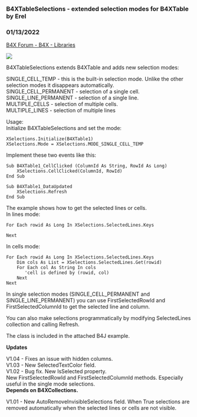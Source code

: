 ###  B4XTableSelections - extended selection modes for B4XTable by Erel
### 01/13/2022
[B4X Forum - B4X - Libraries](https://www.b4x.com/android/forum/threads/114294/)

![](https://www.b4x.com/basic4android/images/java_pBh7rhOHqQ.png)  
  
B4XTableSelections extends B4XTable and adds new selection modes:  
  
SINGLE\_CELL\_TEMP - this is the built-in selection mode. Unlike the other selection modes it disappears automatically.  
SINGLE\_CELL\_PERMANENT - selection of a single cell.  
SINGLE\_LINE\_PERMANENT - selection of a single line.  
MULTIPLE\_CELLS - selection of multiple cells.  
MULTIPLE\_LINES - selection of multiple lines  
  
Usage:  
Initialize B4XTableSelections and set the mode:  

```B4X
XSelections.Initialize(B4XTable1)  
XSelections.Mode = XSelections.MODE_SINGLE_CELL_TEMP
```

  
  
Implement these two events like this:  

```B4X
Sub B4XTable1_CellClicked (ColumnId As String, RowId As Long)  
    XSelections.CellClicked(ColumnId, RowId)  
End Sub  
  
Sub B4XTable1_DataUpdated  
    XSelections.Refresh  
End Sub
```

  
  
The example shows how to get the selected lines or cells.  
In lines mode:  

```B4X
For Each rowid As Long In XSelections.SelectedLines.Keys  
        
Next
```

  
In cells mode:  

```B4X
For Each rowid As Long In XSelections.SelectedLines.Keys  
    Dim cols As List = XSelections.SelectedLines.Get(rowid)  
    For Each col As String In cols  
       'cell is defined by (rowid, col)  
    Next  
Next
```

  
In single selection modes (SINGLE\_CELL\_PERMANENT and SINGLE\_LINE\_PERMANENT) you can use FirstSelectedRowId and FirstSelectedColumnId to get the selected line and column.  
  
You can also make selections programmatically by modifying SelectedLines collection and calling Refresh.  
  
The class is included in the attached B4J example.  
  
**Updates**  
  
V1.04 - Fixes an issue with hidden columns.  
V1.03 - New SelectedTextColor field.  
V1.02 - Bug fix. New IsSelected property.  
New FirstSelectedRowId and FirstSelectedColumnId methods. Especially useful in the single mode selections.  
**Depends on B4XCollections.**  
  
V1.01 - New AutoRemoveInvisibleSelections field. When True selections are removed automatically when the selected lines or cells are not visible.